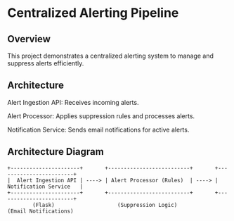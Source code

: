 # Centralized Alerting Pipeline

## Overview
This project demonstrates a centralized alerting system to manage and suppress alerts efficiently.

## Architecture
Alert Ingestion API: Receives incoming alerts.

Alert Processor: Applies suppression rules and processes alerts.

Notification Service: Sends email notifications for active alerts.

## Architecture Diagram


```plaintext
+----------------------+       +--------------------------+       +------------------------+
|  Alert Ingestion API | ----> | Alert Processor (Rules)  | ----> | Notification Service   |
+----------------------+       +--------------------------+       +------------------------+
        (Flask)                    (Suppression Logic)               (Email Notifications)
